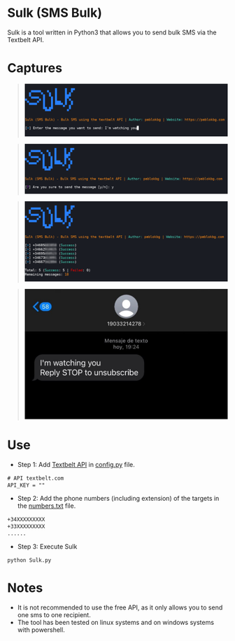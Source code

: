 # Sulk (SMS Bulk)
Sulk is a tool written in Python3 that allows you to send bulk SMS via the Textbelt API.

# Captures
> ![captura1](https://raw.githubusercontent.com/pablokbg/Sulk/main/images/captura_1.png)

> ![captura2](https://raw.githubusercontent.com/pablokbg/Sulk/main/images/captura_2.png)

> ![captura3](https://raw.githubusercontent.com/pablokbg/Sulk/main/images/captura_3.png)

> ![captura4](https://raw.githubusercontent.com/pablokbg/Sulk/main/images/captura_4.jpeg)

# Use
* Step 1: Add [Textbelt API](https://textbelt.com/purchase/?generateKey=1) in [config.py](https://github.com/pablokbg/Sulk/blob/main/config.py) file.
```
# API textbelt.com
API_KEY = ""
```
* Step 2: Add the phone numbers (including extension) of the targets in the [numbers.txt](https://github.com/pablokbg/Sulk/blob/main/numbers.txt) file.
```
+34XXXXXXXXX
+33XXXXXXXXX
......
```
* Step 3: Execute Sulk
```
python Sulk.py
```

# Notes
* It is not recommended to use the free API, as it only allows you to send one sms to one recipient.
* The tool has been tested on linux systems and on windows systems with powershell.
